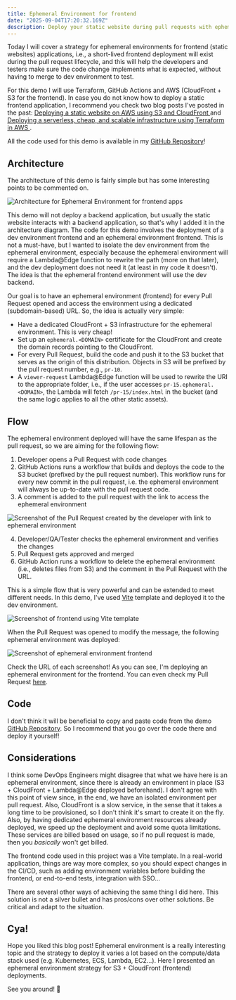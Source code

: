```yaml
---
title: Ephemeral Environment for frontend
date: "2025-09-04T17:20:32.169Z"
description: Deploy your static website during pull requests with ephemeral environments
---
```


Today I will cover a strategy for ephemeral environments for frontend (static websites) applications, i.e., a short-lived frontend deployment will exist during the pull request lifecycle, and this will help the developers and testers make sure the code change implements what is expected, without having to merge to dev environment to test.

For this demo I will use Terraform, GitHub Actions and AWS (CloudFront + S3 for the frontend). In case you do not know how to deploy a static frontend application, I recommend you check two blog posts I've posted in the past: [Deploying a static website on AWS using S3 and CloudFront
](https://www.felipetrindade.com/static-website-s3-cloudfront/) and [Deploying a serverless, cheap, and scalable infrastructure using Terraform in AWS
](https://www.felipetrindade.com/serverless-infra/).

All the code used for this demo is available in my [GitHub Repository](https://github.com/felipelaptrin/ephemeral-environment-frontend)!


## Architecture
The architecture of this demo is fairly simple but has some interesting points to be commented on.

![Architecture for Ephemeral Environment for frontend apps](./assets/Ephemeral-Environment-Frontend.drawio.png)

This demo will not deploy a backend application, but usually the static website interacts with a backend application, so that's why I added it in the architecture diagram. The code for this demo involves the deployment of a dev environment frontend and an ephemeral environment frontend. This is not a must-have, but I wanted to isolate the dev environment from the ephemeral environment, especially because the ephemeral environment will require a Lambda@Edge function to rewrite the path (more on that later), and the dev deployment does not need it (at least in my code it doesn't). The idea is that the ephemeral frontend environment will use the dev backend.

Our goal is to have an ephemeral environment (frontend) for every Pull Request opened and access the environment using a dedicated (subdomain-based) URL. So, the idea is actually very simple:
- Have a dedicated CloudFront + S3 infrastructure for  the ephemeral environment. This is very cheap!
- Set up an `ephemeral.<DOMAIN>` certificate for the CloudFront and create the domain records pointing to the CloudFront.
- For every Pull Request, build the code and push it to the S3 bucket that serves as the origin of this distribution. Objects in S3 will be prefixed by the pull request number, e.g., `pr-10`.
- A `viewer-request` Lambda@Edge function will be used to rewrite the URI to the appropriate folder, i.e., if the user accesses `pr-15.ephemeral.<DOMAIN>`, the Lambda will fetch `/pr-15/index.html` in the bucket (and the same logic applies to all the other static assets).

## Flow

The ephemeral environment deployed will have the same lifespan as the pull request, so we are aiming for the following flow:

1) Developer opens a Pull Request with code changes
2) GitHub Actions runs a workflow that builds and deploys the code to the S3 bucket (prefixed by the pull request number). This workflow runs for every new commit in the pull request, i.e. the ephemeral environment will always be up-to-date with the pull request code.
3) A comment is added to the pull request with the link to access the ephemeral environment

![Screenshot of the Pull Request created by the developer with link to ephemeral environment](./assets/pull-request.png)

4) Developer/QA/Tester checks the ephemeral environment and verifies the changes
5) Pull Request gets approved and merged
6) GitHub Action runs a workflow to delete the ephemeral environment (i.e., deletes files from S3) and the comment in the Pull Request with the URL.

This is a simple flow that is very powerful and can be extended to meet different needs. In this demo, I've used [Vite](https://vite.dev/) template and deployed it to the dev environment.

![Screenshot of frontend using Vite template](./assets/dev-environment.png)

When the Pull Request was opened to modify the message, the following ephemeral environment was deployed:

![Screenshot of ephemeral environment frontend](./assets/ephemeral-environment.png)

Check the URL of each screenshot! As you can see, I'm deploying an ephemeral environment for the frontend. You can even check my Pull Request [here](https://github.com/felipelaptrin/ephemeral-environment-frontend/pull/3).

## Code
I don't think it will be beneficial to copy and paste code from the demo [GitHub Repository](https://github.com/felipelaptrin/ephemeral-environment-frontend). So I recommend that you go over the code there and deploy it yourself!

## Considerations
I think some DevOps Engineers might disagree that what we have here is an ephemeral environment, since there is already an environment in place (S3 + CloudFront + Lambda@Edge deployed beforehand). I don't agree with this point of view since, in the end, we have an isolated environment per pull request. Also, CloudFront is a slow service, in the sense that it takes a long time to be provisioned, so I don't think it's smart to create it on the fly. Also, by having dedicated ephemeral environment resources already deployed, we speed up the deployment and avoid some quota limitations. These services are billed based on usage, so if no pull request is made, then you *basically* won't get billed.

The frontend code used in this project was a Vite template. In a real-world application, things are way more complex, so you should expect changes in the CI/CD, such as adding environment variables before building the frontend, or end-to-end tests, integration with SSO...

There are several other ways of achieving the same thing I did here. This solution is not a silver bullet and has pros/cons over other solutions. Be critical and adapt to the situation.

## Cya!
Hope you liked this blog post! Ephemeral environment is a really interesting topic and the strategy to deploy it varies a lot based on the compute/data stack used (e.g. Kubernetes, ECS, Lambda, EC2...). Here I presented an ephemeral environment strategy for S3 + CloudFront (frontend) deployments.


See you around! 👋
